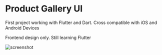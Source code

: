 # Product Gallery UI
First project working with Flutter and Dart. Cross compatible with iOS and Android Devices

Frontend design only. Still learning Flutter

![screenshot](https://i.imgur.com/X9ZLgUG.png)
